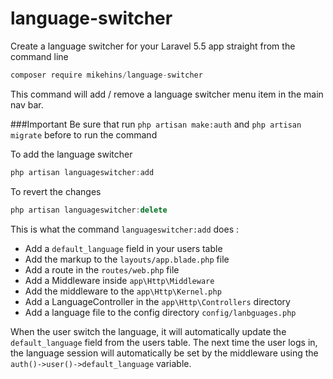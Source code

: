 # language-switcher
Create a language switcher for your Laravel 5.5 app straight from the command line

```javascript
composer require mikehins/language-switcher
```

This command will add / remove a language switcher menu item in the main nav bar.

###Important
Be sure that run ```php artisan make:auth``` and ```php artisan migrate``` before to run the command  

To add the language switcher
```javascript
php artisan languageswitcher:add
```

To revert the changes
```javascript
php artisan languageswitcher:delete
```

This is what the command ```languageswitcher:add``` does :
- Add a ```default_language``` field in your users table
- Add the markup to the ```layouts/app.blade.php``` file
- Add a route in the ```routes/web.php``` file
- Add a Middleware inside ```app\Http\Middleware```
- Add the middleware to the ```app\Http\Kernel.php```
- Add a LanguageController in the ```app\Http\Controllers``` directory
- Add a language file to the config directory ```config/lanbguages.php```

When the user switch the language, it will automatically update the ```default_language``` field from the users table.
The next time the user logs in, the language session will automatically be set by the middleware using the ```auth()->user()->default_language``` variable.